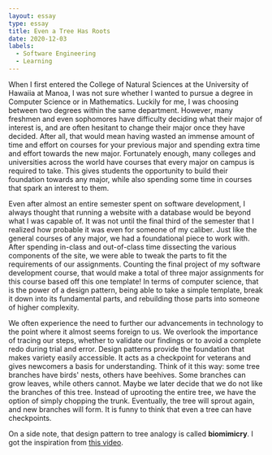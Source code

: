 ```yaml
---
layout: essay
type: essay
title: Even a Tree Has Roots
date: 2020-12-03
labels:
  - Software Engineering
  - Learning
---
```


When I first entered the College of Natural Sciences at the University of Hawaiia at Manoa, I was not sure whether I wanted to pursue a degree in Computer Science or in Mathematics. Luckily for me, I was choosing between two degrees within the same department. However, many freshmen and even sophomores have difficulty deciding what their major of interest is, and are often hesitant to change their major once they have decided. After all, that would mean having wasted an immense amount of time and effort on courses for your previous major and spending extra time and effort towards the new major. Fortunately enough, many colleges and universities across the world have courses that every major on campus is required to take. This gives students the opportunity to build their foundation towards any major, while also spending some time in courses that spark an interest to them.

Even after almost an entire semester spent on software development, I always thought that running a website with a database would be beyond what I was capable of. It was not until the final third of the semester that I realized how probable it was even for someone of my caliber. Just like the general courses of any major, we had a foundational piece to work with. After spending in-class and out-of-class time dissecting the various components of the site, we were able to tweak the parts to fit the requirements of our assignments. Counting the final project of my software development course, that would make a total of three major assignments for this course based off this one template! In terms of computer science, that is the power of a design pattern, being able to take a simple template, break it down into its fundamental parts, and rebuilding those parts into someone of higher complexity.

We often experience the need to further our advancements in technology to the point where it almost seems foreign to us. We overlook the importance of tracing our steps, whether to validate our findings or to avoid a complete redo during trial and error. Design patterns provide the foundation that makes variety easily accessible. It acts as a checkpoint for veterans and gives newcomers a basis for understanding. Think of it this way: some tree branches have birds' nests, others have beehives. Some branches can grow leaves, while others cannot. Maybe we later decide that we do not like the branches of this tree. Instead of uprooting the entire tree, we have the option of simply chopping the trunk. Eventually, the tree will sprout again, and new branches will form. It is funny to think that even a tree can have checkpoints.

On a side note, that design pattern to tree analogy is called **biomimicry**. I got the inspiration from [this video](https://youtu.be/iMtXqTmfta0).
